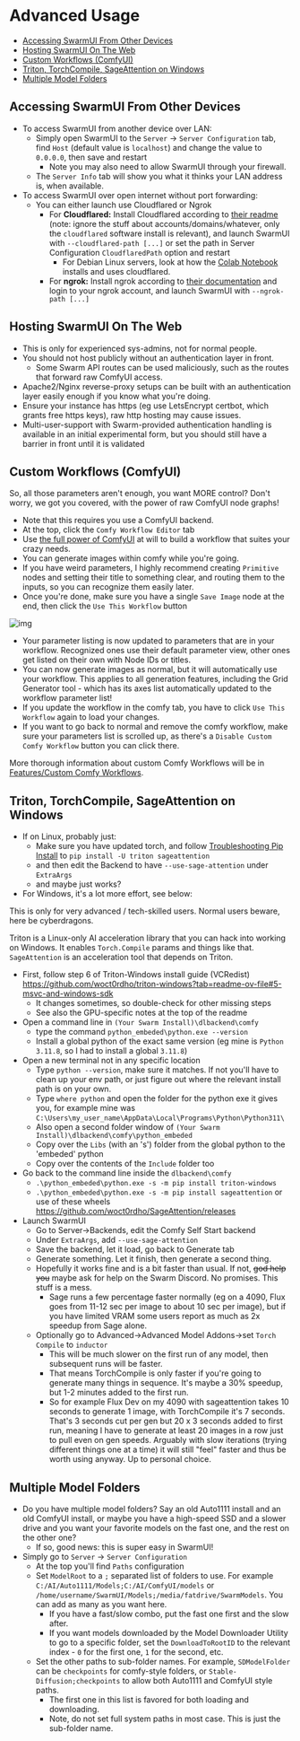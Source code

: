 # Advanced Usage

- [Accessing SwarmUI From Other Devices](#accessing-swarmui-from-other-devices)
- [Hosting SwarmUI On The Web](#hosting-swarmui-on-the-web)
- [Custom Workflows (ComfyUI)](#custom-workflows-comfyui)
- [Triton, TorchCompile, SageAttention on Windows](#triton-torchcompile-sageattention-on-windows)
- [Multiple Model Folders](#multiple-model-folders)

## Accessing SwarmUI From Other Devices

- To access SwarmUI from another device over LAN:
    - Simply open SwarmUI to the `Server` -> `Server Configuration` tab, find `Host` (default value is `localhost`) and change the value to `0.0.0.0`, then save and restart
        - Note you may also need to allow SwarmUI through your firewall.
    - The `Server Info` tab will show you what it thinks your LAN address is, when available.
- To access SwarmUI over open internet without port forwarding:
    - You can either launch use Cloudflared or Ngrok
        - For **Cloudflared:** Install Cloudflared according to [their readme](https://github.com/cloudflare/cloudflared?tab=readme-ov-file#installing-cloudflared) (note: ignore the stuff about accounts/domains/whatever, only the `cloudflared` software install is relevant), and launch SwarmUI with `--cloudflared-path [...]` or set the path in Server Configuration `CloudflaredPath` option and restart
            - For Debian Linux servers, look at how the [Colab Notebook](/colab/colab-notebook.ipynb) installs and uses cloudflared.
        - For **ngrok:**  Install ngrok according to [their documentation](https://ngrok.com/) and login to your ngrok account, and launch SwarmUI with `--ngrok-path [...]`

## Hosting SwarmUI On The Web

- This is only for experienced sys-admins, not for normal people.
- You should not host publicly without an authentication layer in front.
    - Some Swarm API routes can be used maliciously, such as the routes that forward raw ComfyUI access.
- Apache2/Nginx reverse-proxy setups can be built with an authentication layer easily enough if you know what you're doing.
- Ensure your instance has https (eg use LetsEncrypt certbot, which grants free https keys), raw http hosting may cause issues.
- Multi-user-support with Swarm-provided authentication handling is available in an initial experimental form, but you should still have a barrier in front until it is validated

## Custom Workflows (ComfyUI)

So, all those parameters aren't enough, you want MORE control? Don't worry, we got you covered, with the power of raw ComfyUI node graphs!

- Note that this requires you use a ComfyUI backend.
- At the top, click the `Comfy Workflow Editor` tab
- Use [the full power of ComfyUI](https://comfyanonymous.github.io/ComfyUI_examples/) at will to build a workflow that suites your crazy needs.
- You can generate images within comfy while you're going.
- If you have weird parameters, I highly recommend creating `Primitive` nodes and setting their title to something clear, and routing them to the inputs, so you can recognize them easily later.
- Once you're done, make sure you have a single `Save Image` node at the end, then click the `Use This Workflow` button

![img](/docs/images/usecomfy.png)

- Your parameter listing is now updated to parameters that are in your workflow. Recognized ones use their default parameter view, other ones get listed on their own with Node IDs or titles.
- You can now generate images as normal, but it will automatically use your workflow. This applies to all generation features, including the Grid Generator tool - which has its axes list automatically updated to the workflow parameter list!
- If you update the workflow in the comfy tab, you have to click `Use This Workflow` again to load your changes.
- If you want to go back to normal and remove the comfy workflow, make sure your parameters list is scrolled up, as there's a `Disable Custom Comfy Workflow` button you can click there.

More thorough information about custom Comfy Workflows will be in [Features/Custom Comfy Workflows](/docs/Features/Comfy-Workflows.md).

## Triton, TorchCompile, SageAttention on Windows

- If on Linux, probably just:
    - Make sure you have updated torch, and follow [Troubleshooting Pip Install](/docs/Troubleshooting.md#i-need-to-install-something-with-pip) to `pip install -U triton sageattention`
    - and then edit the Backend to have `--use-sage-attention` under `ExtraArgs`
    - and maybe just works?
- For Windows, it's a lot more effort, see below:

This is only for very advanced / tech-skilled users. Normal users beware, here be cyberdragons.

Triton is a Linux-only AI acceleration library that you can hack into working on Windows. It enables `Torch.Compile` params and things like that. `SageAttention` is an acceleration tool that depends on Triton.

- First, follow step 6 of Triton-Windows install guide (VCRedist) https://github.com/woct0rdho/triton-windows?tab=readme-ov-file#5-msvc-and-windows-sdk
    - It changes sometimes, so double-check for other missing steps
    - See also the GPU-specific notes at the top of the readme
- Open a command line in `(Your Swarm Install)\dlbackend\comfy`
    - type the command `python_embeded\python.exe --version`
    - Install a global python of the exact same version (eg mine is `Python 3.11.8`, so I had to install a global `3.11.8`)
- Open a new terminal not in any specific location
    - Type `python --version`, make sure it matches. If not you'll have to clean up your env path, or just figure out where the relevant install path is on your own.
    - Type `where python` and open the folder for the python exe it gives you, for example mine was `C:\Users\my_user_name\AppData\Local\Programs\Python\Python311\`
    - Also open a second folder window of `(Your Swarm Install)\dlbackend\comfy\python_embeded`
    - Copy over the `Libs` (with an 's') folder from the global python to the 'embeded' python
    - Copy over the contents of the `Include` folder too
- Go back to the command line inside the `dlbackend\comfy`
    - `.\python_embeded\python.exe -s -m pip install triton-windows`
    - `.\python_embeded\python.exe -s -m pip install sageattention` or use of these wheels <https://github.com/woct0rdho/SageAttention/releases>
- Launch SwarmUI
    - Go to Server->Backends, edit the Comfy Self Start backend
    - Under `ExtraArgs`, add `--use-sage-attention`
    - Save the backend, let it load, go back to Generate tab
    - Generate something. Let it finish, then generate a second thing.
    - Hopefully it works fine and is a bit faster than usual. If not, ~~god help you~~ maybe ask for help on the Swarm Discord. No promises. This stuff is a mess.
        - Sage runs a few percentage faster normally (eg on a 4090, Flux goes from 11-12 sec per image to about 10 sec per image), but if you have limited VRAM some users report as much as 2x speedup from Sage alone.
    - Optionally go to Advanced->Advanced Model Addons->set `Torch Compile` to `inductor`
        - This will be much slower on the first run of any model, then subsequent runs will be faster.
        - That means TorchCompile is only faster if you're going to generate many things in sequence. It's maybe a 30% speedup, but 1-2 minutes added to the first run.
        - So for example Flux Dev on my 4090 with sageattention takes 10 seconds to generate 1 image, with TorchCompile it's 7 seconds. That's 3 seconds cut per gen but 20 x 3 seconds added to first run, meaning I have to generate at least 20 images in a row just to pull even on gen speeds. Arguably with slow iterations (trying different things one at a time) it will still "feel" faster and thus be worth using anyway. Up to personal choice.

## Multiple Model Folders

- Do you have multiple model folders? Say an old Auto1111 install and an old ComfyUI install, or maybe you have a high-speed SSD and a slower drive and you want your favorite models on the fast one, and the rest on the other one?
    - If so, good news: this is super easy in SwarmUI!
- Simply go to `Server` -> `Server Configuration`
    - At the top you'll find `Paths` configuration
    - Set `ModelRoot` to a `;` separated list of folders to use. For example `C:/AI/Auto1111/Models;C:/AI/ComfyUI/models` or `/home/username/SwarmUI/Models;/media/fatdrive/SwarmModels`. You can add as many as you want here.
        - If you have a fast/slow combo, put the fast one first and the slow after.
        - If you want models downloaded by the Model Downloader Utility to go to a specific folder, set the `DownloadToRootID` to the relevant index - `0` for the first one, `1` for the second, etc.
    - Set the other paths to sub-folder names. For example, `SDModelFolder` can be `checkpoints` for comfy-style folders, or `Stable-Diffusion;checkpoints` to allow both Auto1111 and ComfyUI style paths.
        - The first one in this list is favored for both loading and downloading.
        - Note, do not set full system paths in most case. This is just the sub-folder name.
